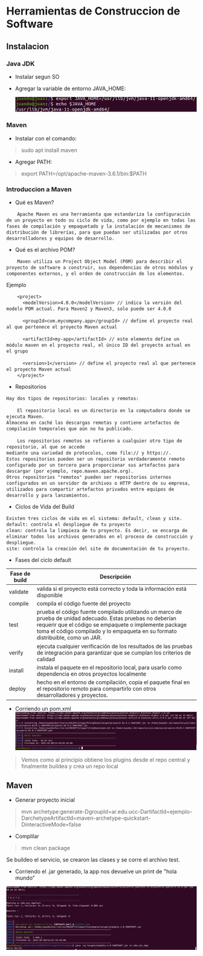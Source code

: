 # Herramientas de Construccion de Software
## Instalacion
### Java JDK
- Instalar segun SO
- Agregar la variable de entorno JAVA_HOME:

    ![Setear el entorno de JAVA_HOME](./imgs/java_entorno.png)

### Maven
- Instalar con el comando: 
> sudo apt install maven
- Agregar PATH: 
> export PATH=/opt/apache-maven-3.6.1/bin:$PATH

### Introduccion a Maven
- Qué es Maven?
~~~ 
    Apache Maven es una herramienta que estandariza la configuración de un proyecto en todo su ciclo de vida, como por ejemplo en todas las fases de compilación y empaquetado y la instalación de mecanismos de distribución de librerías, para que puedan ser utilizadas por otros desarrolladores y equipos de desarrollo.
~~~ 
- Qué es el archivo POM?
~~~
    Maven utiliza un Project Object Model (POM) para describir el proyecto de software a construir, sus dependencias de otros módulos y componentes externos, y el orden de construcción de los elementos.
~~~
    
Ejemplo
~~~
    <project>
      <modelVersion>4.0.0</modelVersion> // indica la versión del modelo POM actual. Para Maven2 y Maven3, solo puede ser 4.0.0
     
      <groupId>com.mycompany.app</groupId> // define el proyecto real al que pertenece el proyecto Maven actual

      <artifactId>my-app</artifactId> // este elemento define un módulo maven en el proyecto real, el único ID del proyecto actual en el grupo

      <version>1</version> // define el proyecto real al que pertenece el proyecto Maven actual
    </project>
~~~
- Repositorios
~~~
Hay dos tipos de repositorios: locales y remotos:

    El repositorio local es un directorio en la computadora donde se ejecuta Maven. 
Almacena en caché las descargas remotas y contiene artefactos de compilación temporales que aún no ha publicado.

    Los repositorios remotos se refieren a cualquier otro tipo de repositorio, al que se accede
mediante una variedad de protocolos, como file:// y https://. 
Estos repositorios pueden ser un repositorio verdaderamente remoto configurado por un tercero para proporcionar sus artefactos para descargar (por ejemplo, repo.maven.apache.org). 
Otros repositorios "remotos" pueden ser repositorios internos configurados en un servidor de archivos o HTTP dentro de su empresa, utilizados para compartir artefactos privados entre equipos de desarrollo y para lanzamientos.
~~~
- Ciclos de Vida del Build
~~~
Existen tres ciclos de vida en el sistema: default, clean y site.
default: controla el despliegue de tu proyecto
clean: controla la limpieza de tu proyecto. Es decir, se encarga de eliminar todos los archivos generados en el proceso de construcción y despliegue.
site: controla la creación del site de documentación de tu proyecto.
~~~
- Fases del ciclo default
  
|Fase de build | Descripción| 
|--------- | ----------- |
|validate | valida si el proyecto está correcto y toda la información está disponible|
|compile | compila el código fuente del proyecto|
|test | prueba el código fuente compilado utilizando un marco de prueba de unidad adecuado. Estas pruebas no deberían requerir que el código se empaquete o implemente package toma el código compilado y lo empaqueta en su formato distribuible, como un JAR.|
|verify| ejecuta cualquier verificación de los resultados de las pruebas de integración para garantizar que se cumplan los criterios de calidad|
|install | instala el paquete en el repositorio local, para usarlo como dependencia en otros proyectos localmente|
|deploy| hecho en el entorno de compilación, copia el paquete final en el repositorio remoto para compartirlo con otros desarrolladores y proyectos.|

- Corriendo un pom.xml
![resultado de un mvn clean install](./imgs/mvnBuildear.png)
> Vemos como al principio obtiene los plugins desde el repo central y finalmente buildea y crea un repo local

## Maven
- Generar proyecto inicial
> mvn archetype:generate-DgroupId=ar.edu.ucc-DartifactId=ejemplo-DarchetypeArtifactId=maven-archetype-quickstart-DinteractiveMode=false
- Complilar
> mvn clean package

 Se buildeo el servicio, se crearon las clases y se corre el archivo test.

- Corriendo el .jar generado, la app nos devuelve un print de "hola mundo"
  
![resultado del build y correr la app generada](./imgs/compilarYCorrerService.png)